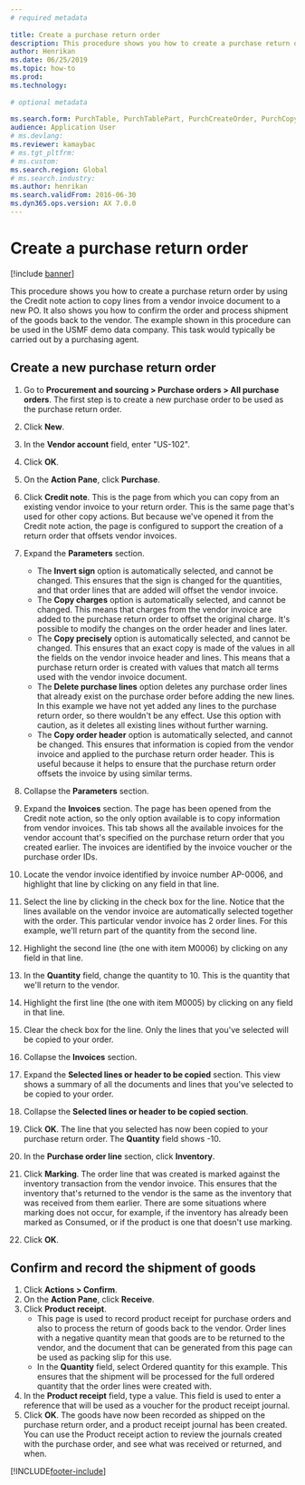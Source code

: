 ```yaml
--- 
# required metadata 
 
title: Create a purchase return order
description: This procedure shows you how to create a purchase return order by using the Credit note action to copy lines from a vendor invoice document to a new PO. 
author: Henrikan
ms.date: 06/25/2019
ms.topic: how-to 
ms.prod:  
ms.technology:  
 
# optional metadata 
 
ms.search.form: PurchTable, PurchTablePart, PurchCreateOrder, PurchCopying, InventMarking, PurchEditLines   
audience: Application User 
# ms.devlang:  
ms.reviewer: kamaybac
# ms.tgt_pltfrm:  
# ms.custom:  
ms.search.region: Global
# ms.search.industry: 
ms.author: henrikan
ms.search.validFrom: 2016-06-30 
ms.dyn365.ops.version: AX 7.0.0 
---
```

# Create a purchase return order

[!include [banner](../../includes/banner.md)]

This procedure shows you how to create a purchase return order by using the Credit note action to copy lines from a vendor invoice document to a new PO. It also shows you how to confirm the order and process shipment of the goods back to the vendor. The example shown in this procedure can be used in the USMF demo data company. This task would typically be carried out by a purchasing agent.

## Create a new purchase return order
1. Go to **Procurement and sourcing > Purchase orders > All purchase orders**. The first step is to create a new purchase order to be used as the purchase return order.  
2. Click **New**.
3. In the **Vendor account** field, enter "US-102".
4. Click **OK**.
5. On the **Action Pane**, click **Purchase**.
6. Click **Credit note**. This is the page from which you can copy from an existing vendor invoice to your return order. This is the same page that's used for other copy actions. But because we've opened it from the Credit note action, the page is configured to support the creation of a return order that offsets vendor invoices.  
7. Expand the **Parameters** section.
    - The **Invert sign** option is automatically selected, and cannot be changed. This ensures that the sign is changed for the quantities, and that order lines that are added will offset the vendor invoice.  
    - The **Copy charges** option is automatically selected, and cannot be changed. This means that charges from the vendor invoice are added to the purchase return order to offset the original charge. It's possible to modify the changes on the order header and lines later.  
    - The **Copy precisely** option is automatically selected, and cannot be changed. This ensures that an exact copy is made of the values in all the fields on the vendor invoice header and lines. This means that a purchase return order is created with values that match all terms used with the vendor invoice document. 
    - The **Delete purchase lines** option deletes any purchase order lines that already exist on the purchase order before adding the new lines. In this example we have not yet added any lines to the purchase return order, so there wouldn't be any effect. Use this option with caution, as it deletes all existing lines without further warning.  
    * The **Copy order header** option is automatically selected, and cannot be changed. This ensures that information is copied from the vendor invoice and applied to the purchase return order header. This is useful because it helps to ensure that the purchase return order offsets the invoice by using similar terms.  
8. Collapse the **Parameters** section.
9. Expand the **Invoices** section. The page has been opened from the Credit note action, so the only option available is to copy information from vendor invoices. This tab shows all the available invoices for the vendor account that's specified on the purchase return order that you created earlier.   The invoices are identified by the invoice voucher or the purchase order IDs.
10. Locate the vendor invoice identified by invoice number AP-0006, and highlight that line by clicking on any field in that line.
11. Select the line by clicking in the check box for the line. Notice that the lines available on the vendor invoice are automatically selected together with the order. This particular vendor invoice has 2 order lines. For this example, we'll return part of the quantity from the second line.
12. Highlight the second line (the one with item M0006) by clicking on any field in that line.
13. In the **Quantity** field, change the quantity to 10. This is the quantity that we'll return to the vendor. 
14. Highlight the first line (the one with item M0005) by clicking on any field in that line.
15. Clear the check box for the line. Only the lines that you've selected will be copied to your order.
16. Collapse the **Invoices** section.
17. Expand the **Selected lines or header to be copied** section. This view shows a summary of all the documents and lines that you've selected to be copied to your order.  
18. Collapse the **Selected lines or header to be copied section**.
19. Click **OK**. The line that you selected has now been copied to your purchase return order. The **Quantity** field shows -10.   
20. In the **Purchase order line** section, click **Inventory**.
21. Click **Marking**. The order line that was created is marked against the inventory transaction from the vendor invoice. This ensures that the inventory that's returned to the vendor is the same as the inventory that was received from them earlier. There are some situations where marking does not occur, for example, if the inventory has already been marked as Consumed, or if the product is one that doesn't use marking.  

22. Click **OK**.

## Confirm and record the shipment of goods
1. Click **Actions > Confirm**.
2. On the **Action Pane**, click **Receive**.
3. Click **Product receipt**.
    - This page is used to record product receipt for purchase orders and also to process the return of goods back to the vendor. Order lines with a negative quantity mean that goods are to be returned to the vendor, and the document that can be generated from this page can be used as packing slip for this use.   
    - In the **Quantity** field, select Ordered quantity for this example. This ensures that the shipment will be processed for the full ordered quantity that the order lines were created with.   
4. In the **Product receipt** field, type a value. This field is used to enter a reference that will be used as a voucher for the product receipt journal.  
5. Click **OK**. The goods have now been recorded as shipped on the purchase return order, and a product receipt journal has been created. You can use the Product receipt action to review the journals created with the purchase order, and see what was received or returned, and when.  



[!INCLUDE[footer-include](../../../includes/footer-banner.md)]